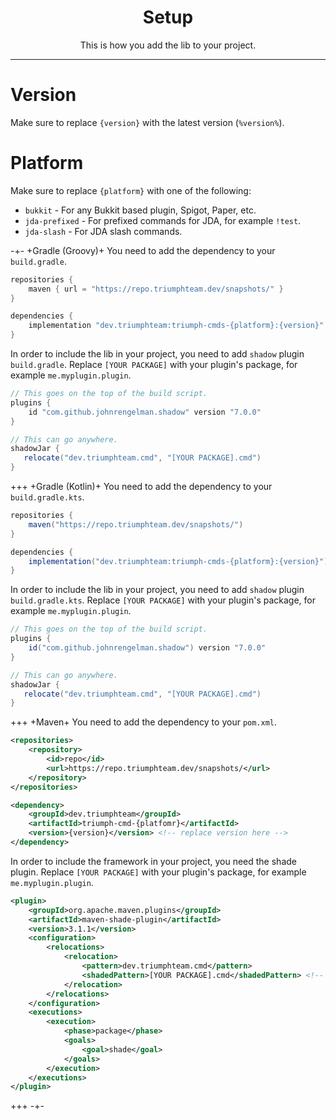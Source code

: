 <center><h1>Setup</h1></center>
<center>
<p>This is how you add the lib to your project.</p>
</center>

---

# Version
Make sure to replace `{version}` with the latest version (`%version%`).

# Platform
Make sure to replace `{platform}` with one of the following:

* `bukkit` - For any Bukkit based plugin, Spigot, Paper, etc.
* `jda-prefixed` - For prefixed commands for JDA, for example `!test`.
* `jda-slash` - For JDA slash commands.

-+-
+Gradle (Groovy)+
You need to add the dependency to your `build.gradle`.
```groovy
repositories {
    maven { url = "https://repo.triumphteam.dev/snapshots/" }
}

dependencies {
    implementation "dev.triumphteam:triumph-cmds-{platform}:{version}" // Replace version here 
}
```
In order to include the lib in your project, you need to add `shadow` plugin `build.gradle`.
Replace `[YOUR PACKAGE]` with your plugin's package, for example `me.myplugin.plugin`.
```groovy
// This goes on the top of the build script.
plugins {
    id "com.github.johnrengelman.shadow" version "7.0.0"
}

// This can go anywhere.
shadowJar {
   relocate("dev.triumphteam.cmd", "[YOUR PACKAGE].cmd")
}
```
+++
+Gradle (Kotlin)+
You need to add the dependency to your `build.gradle.kts`.
```groovy
repositories {
    maven("https://repo.triumphteam.dev/snapshots/")
}

dependencies {
    implementation("dev.triumphteam:triumph-cmds-{platform}:{version}") // Replace version here 
}
```
In order to include the lib in your project, you need to add `shadow` plugin `build.gradle.kts`.
Replace `[YOUR PACKAGE]` with your plugin's package, for example `me.myplugin.plugin`.
```groovy
// This goes on the top of the build script.
plugins {
    id("com.github.johnrengelman.shadow") version "7.0.0"
}

// This can go anywhere.
shadowJar {
   relocate("dev.triumphteam.cmd", "[YOUR PACKAGE].cmd")
}
```
+++
+Maven+
You need to add the dependency to your `pom.xml`.
```xml
<repositories>
    <repository>
        <id>repo</id>
        <url>https://repo.triumphteam.dev/snapshots/</url>
    </repository>
</repositories>

<dependency>
    <groupId>dev.triumphteam</groupId>
    <artifactId>triumph-cmd-{platfomr}</artifactId>
    <version>{version}</version> <!-- replace version here -->
</dependency>
```
In order to include the framework in your project, you need the shade plugin.
Replace `[YOUR PACKAGE]` with your plugin's package, for example `me.myplugin.plugin`.
```xml
<plugin>
    <groupId>org.apache.maven.plugins</groupId>
    <artifactId>maven-shade-plugin</artifactId>
    <version>3.1.1</version>
    <configuration>
        <relocations>
            <relocation>
                <pattern>dev.triumphteam.cmd</pattern>
                <shadedPattern>[YOUR PACKAGE].cmd</shadedPattern> <!-- Replace package here here -->
            </relocation>
        </relocations>
    </configuration>
    <executions>
        <execution>
            <phase>package</phase>
            <goals>
                <goal>shade</goal>
            </goals>
        </execution>
    </executions>
</plugin>
```
+++
-+-